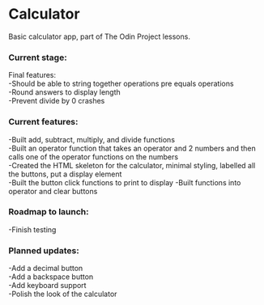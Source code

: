 # Calculator  

Basic calculator app, part of The Odin Project lessons.  

### Current stage:  

Final features:  
-Should be able to string together operations pre equals operations  
-Round answers to display length  
-Prevent divide by 0 crashes  

### Current features:  

-Built add, subtract, multiply, and divide functions  
-Built an operator function that takes an operator and 2 numbers and then calls one of the operator functions on the numbers  
-Created the HTML skeleton for the calculator, minimal styling, labelled all the buttons, put a display element  
-Built the button click functions to print to display
-Built functions into operator and clear buttons  

### Roadmap to launch:  

-Finish testing  

### Planned updates:  

-Add a decimal button  
-Add a backspace button  
-Add keyboard support  
-Polish the look of the calculator